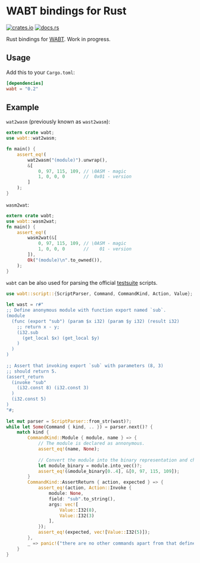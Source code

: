 # WABT bindings for Rust

[![crates.io](https://img.shields.io/crates/v/wabt.svg)](https://crates.io/crates/wabt)
[![docs.rs](https://docs.rs/wabt/badge.svg)](https://docs.rs/wabt/)

Rust bindings for [WABT](https://github.com/WebAssembly/wabt). Work in progress.

## Usage

Add this to your `Cargo.toml`:

```toml
[dependencies]
wabt = "0.2"
```

## Example

`wat2wasm` (previously known as `wast2wasm`):

```rust
extern crate wabt;
use wabt::wat2wasm;

fn main() {
    assert_eq!(
        wat2wasm("(module)").unwrap(),
        &[
            0, 97, 115, 109, // \0ASM - magic
            1, 0, 0, 0       //  0x01 - version
        ]
    );
}
```

`wasm2wat`:

```rust
extern crate wabt;
use wabt::wasm2wat;
fn main() {
    assert_eq!(
        wasm2wat(&[
            0, 97, 115, 109, // \0ASM - magic
            1, 0, 0, 0       //    01 - version
        ]),
        Ok("(module)\n".to_owned()),
    );
}
```

`wabt` can be also used for parsing the official [testsuite](https://github.com/WebAssembly/testsuite) scripts.

```rust
use wabt::script::{ScriptParser, Command, CommandKind, Action, Value};
 
let wast = r#"
;; Define anonymous module with function export named `sub`.
(module 
  (func (export "sub") (param $x i32) (param $y i32) (result i32)
    ;; return x - y;
    (i32.sub
      (get_local $x) (get_local $y)
    )
  )
)
 
;; Assert that invoking export `sub` with parameters (8, 3)
;; should return 5.
(assert_return
  (invoke "sub"
    (i32.const 8) (i32.const 3)
  )
  (i32.const 5)
)
"#;
 
let mut parser = ScriptParser::from_str(wast)?;
while let Some(Command { kind, .. }) = parser.next()? { 
    match kind {
        CommandKind::Module { module, name } => {
            // The module is declared as annonymous.
            assert_eq!(name, None);
 
            // Convert the module into the binary representation and check the magic number.
            let module_binary = module.into_vec()?;
            assert_eq!(&module_binary[0..4], &[0, 97, 115, 109]);
        }
        CommandKind::AssertReturn { action, expected } => {
            assert_eq!(action, Action::Invoke { 
                module: None,
                field: "sub".to_string(),
                args: vec![
                    Value::I32(8),
                    Value::I32(3)
                ],
            });
            assert_eq!(expected, vec![Value::I32(5)]);
        },
        _ => panic!("there are no other commands apart from that defined above"),
    }
}
```
